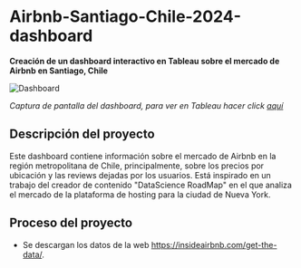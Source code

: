 # Airbnb-Santiago-Chile-2024-dashboard
__Creación de un dashboard interactivo en Tableau sobre el mercado de Airbnb en Santiago, Chile__

<image src="https://github.com/BastianLQ/Airbnb-Santiago-Chile-2024-dashboard/blob/main/Images/Sin%20t%C3%ADtulo.jpg" alt="Dashboard">
  
_Captura de pantalla del dashboard, para ver en Tableau hacer click [aquí](https://public.tableau.com/app/profile/basti.n.l.pez/viz/TendenciasenYoutube/TendenciasenYouTube)_

## Descripción del proyecto
Este dashboard contiene información sobre el mercado de Airbnb en la región metropolitana de Chile, principalmente, sobre los precios por ubicación y las reviews dejadas por los usuarios. Está inspirado en un trabajo del creador de contenido "DataScience RoadMap" en el que analiza el mercado de la plataforma de hosting para la ciudad de Nueva York.

## Proceso del proyecto
- Se descargan los datos de la web https://insideairbnb.com/get-the-data/.
